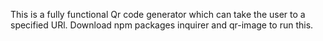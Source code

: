 This is a fully functional Qr code generator which can take the user to a specified URl. Download npm packages inquirer and qr-image to run this.
